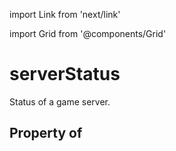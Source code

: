import Link from 'next/link'
  
import Grid from '@components/Grid'

# serverStatus

Status of a game server.

## Property of



